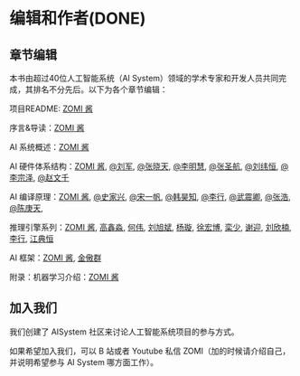 # 编辑和作者(DONE)

## 章节编辑

本书由超过40位人工智能系统（AI System）领域的学术专家和开发人员共同完成，其排名不分先后。以下为各个章节编辑：

项目README: [ZOMI 酱](https://github.com/chenzomi12)

序言&导读：[ZOMI 酱](https://github.com/chenzomi12)

AI 系统概述：[ZOMI 酱](https://github.com/chenzomi12)

AI 硬件体系结构：[ZOMI 酱](https://github.com/chenzomi12), [@刘军](), [@张晓天](), [@李明慧](https://github.com/xxx), [@张圣航](), [@刘纬恒](), [@李宗泽](),  [@赵文千]()

AI 编译原理：[ZOMI 酱](https://github.com/chenzomi12), [@史家兴](), [@宋一帆](), [@韩昊知](), [@李行](), [@武震卿](), [@张浩](), [@陈庚天](), 

推理引擎系列：[ZOMI 酱](https://github.com/chenzomi12), [高鑫淼](), [何伟](), [刘旭斌](), [杨璇](), [徐宏博](), [栾少](), [谢迎](), [刘欣楠](), [李行](), [江典恒]()

AI 框架：[ZOMI 酱](https://github.com/chenzomi12), [金傲群]()

附录：机器学习介绍：[ZOMI 酱](https://github.com/chenzomi12)

## 加入我们

我们创建了 AISystem 社区来讨论人工智能系统项目的参与方式。

如果希望加入我们，可以 B 站或者 Youtube 私信 ZOMI（加的时候请介绍自己，并说明希望参与 AI System 哪方面工作）。